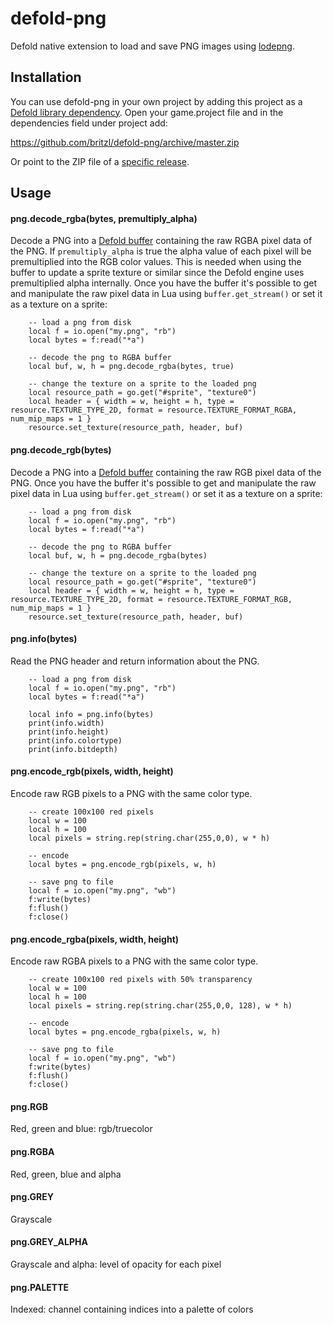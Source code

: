 # defold-png
Defold native extension to load and save PNG images using [lodepng](https://github.com/lvandeve/lodepng).

## Installation
You can use defold-png in your own project by adding this project as a [Defold library dependency](https://www.defold.com/manuals/libraries/). Open your game.project file and in the dependencies field under project add:

https://github.com/britzl/defold-png/archive/master.zip

Or point to the ZIP file of a [specific release](https://github.com/britzl/defold-png/releases).

## Usage

#### png.decode_rgba(bytes, premultiply_alpha)
Decode a PNG into a [Defold buffer](https://www.defold.com/ref/buffer/) containing the raw RGBA pixel data of the PNG. If `premultiply_alpha` is true the alpha value of each pixel will be premultiplied into the RGB color values. This is needed when using the buffer to update a sprite texture or similar since the Defold engine uses premultiplied alpha internally. Once you have the buffer it's possible to get and manipulate the raw pixel data in Lua using `buffer.get_stream()` or set it as a texture on a sprite:

```
	-- load a png from disk
	local f = io.open("my.png", "rb")
	local bytes = f:read("*a")

	-- decode the png to RGBA buffer
	local buf, w, h = png.decode_rgba(bytes, true)

	-- change the texture on a sprite to the loaded png
	local resource_path = go.get("#sprite", "texture0")
	local header = { width = w, height = h, type = resource.TEXTURE_TYPE_2D, format = resource.TEXTURE_FORMAT_RGBA, num_mip_maps = 1 }
	resource.set_texture(resource_path, header, buf)
```

#### png.decode_rgb(bytes)
Decode a PNG into a [Defold buffer](https://www.defold.com/ref/buffer/) containing the raw RGB pixel data of the PNG. Once you have the buffer it's possible to get and manipulate the raw pixel data in Lua using `buffer.get_stream()` or set it as a texture on a sprite:

```
	-- load a png from disk
	local f = io.open("my.png", "rb")
	local bytes = f:read("*a")

	-- decode the png to RGBA buffer
	local buf, w, h = png.decode_rgba(bytes)

	-- change the texture on a sprite to the loaded png
	local resource_path = go.get("#sprite", "texture0")
	local header = { width = w, height = h, type = resource.TEXTURE_TYPE_2D, format = resource.TEXTURE_FORMAT_RGB, num_mip_maps = 1 }
	resource.set_texture(resource_path, header, buf)
```

#### png.info(bytes)
Read the PNG header and return information about the PNG.

```
	-- load a png from disk
	local f = io.open("my.png", "rb")
	local bytes = f:read("*a")

	local info = png.info(bytes)
	print(info.width)
	print(info.height)
	print(info.colortype)
	print(info.bitdepth)
```

#### png.encode_rgb(pixels, width, height)
Encode raw RGB pixels to a PNG with the same color type.

```
	-- create 100x100 red pixels
	local w = 100
	local h = 100
	local pixels = string.rep(string.char(255,0,0), w * h)

	-- encode
	local bytes = png.encode_rgb(pixels, w, h)

	-- save png to file
	local f = io.open("my.png", "wb")
	f:write(bytes)
	f:flush()
	f:close()
```

#### png.encode_rgba(pixels, width, height)
Encode raw RGBA pixels to a PNG with the same color type.

```
	-- create 100x100 red pixels with 50% transparency
	local w = 100
	local h = 100
	local pixels = string.rep(string.char(255,0,0, 128), w * h)

	-- encode
	local bytes = png.encode_rgba(pixels, w, h)

	-- save png to file
	local f = io.open("my.png", "wb")
	f:write(bytes)
	f:flush()
	f:close()
```

#### png.RGB
Red, green and blue: rgb/truecolor

#### png.RGBA
Red, green, blue and alpha

#### png.GREY
Grayscale

#### png.GREY_ALPHA
Grayscale and alpha: level of opacity for each pixel

#### png.PALETTE
Indexed: channel containing indices into a palette of colors
